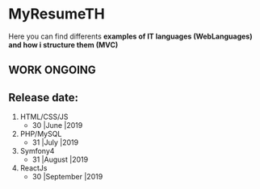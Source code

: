 # MyResumeTH
Here you can find differents **examples of IT languages (WebLanguages) and how i structure them (MVC)**
## **WORK ONGOING**
## **Release date:**
1. HTML/CSS/JS        
    - 30  |June      |2019
2. PHP/MySQL 
    - 31  |July      |2019
3. Symfony4  
    - 31  |August    |2019
4. ReactJs   
    - 30  |September |2019

